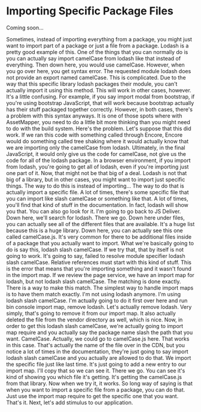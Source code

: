 # Importing Specific Package Files

Coming soon...

Sometimes, instead of importing everything from a package, you might just want to import part of a package or just a file from a package. Lodash is a pretty good example of this. One of the things that you can normally do is you can actually say import camelCase from lodash like that instead of everything. Then down here, you would use camelCase. However, when you go over here, you get syntax error. The requested module lodash does not provide an export named camelCase. This is complicated. Due to the way that this specific library lodash packages their module, you can't actually import it using this method. This will work in other cases, however. It's a little confusing. For example, if you say import modal from bootstrap, if you're using bootstrap JavaScript, that will work because bootstrap actually has their stuff packaged together correctly. However, in both cases, there's a problem with this syntax anyways. It is one of those spots where with AssetMapper, you need to do a little bit more thinking than you might need to do with the build system. Here's the problem. Let's suppose that this did work. If we ran this code with something called through Encore, Encore would do something called tree shaking where it would actually know that we are importing only the camelCase from lodash. Ultimately, in the final JavaScript, it would only give us the code for camelCase, not give us the code for all of the lodash package. In a browser environment, if you import from lodash, you're going to get all of lodash, even if you're importing just one part of it. Now, that might not be that big of a deal. Lodash is not that big of a library, but in other cases, you might want to import just specific things. The way to do this is instead of importing... The way to do that is actually import a specific file. A lot of times, there's some specific file that you can import like slash camelCase or something like that. A lot of times, you'll find that kind of stuff in the documentation. In fact, lodash will show you that. You can also go look for it. I'm going to go back to JS Deliver. Down here, we'll search for lodash. There we go.  Down here under files, you can actually see all of the different files that are available. It's a huge list because this is a huge library. Down here, you can actually see this one called camelCase.js. It's very common for there to be additional files inside of a package that you actually want to import. What we're basically going to do is say this, lodash slash camelCase. If we try that, that by itself is not going to work. It's going to say, failed to resolve module specifier lodash slash camelCase. Relative references must start with this kind of stuff. This is the error that means that you're importing something and it wasn't found in the import map. If we review the page service, we have an import map for lodash, but not lodash slash camelCase. The matching is done exactly. There is a way to make this match. The simplest way to handle import maps is to have them match exactly. I'm not using lodash anymore. I'm using lodash slash camelCase. I'm actually going to do it first over here and run bin console import map, remove lodash. Let's actually remove lodash. Very simply, that's going to remove it from our import map. It also actually deleted the file from the vendor directory as well, which is nice. Now, in order to get this lodash slash camelCase, we're actually going to import map require and you actually say the package name slash the path that you want. CamelCase. Actually, we could go to camelCase.js here. That works in this case. That's actually the name of the file over in the CDN, but you notice a lot of times in the documentation, they're just going to say import lodash slash camelCase and you actually are allowed to do that. We import the specific file just like last time. It's just going to add a new entry to our import map. I'll copy that so we can see it. There we go. You can see it's kind of showing you which file it's getting. It's getting the camelCase.js from that library. Now when we try it, it works. So long way of saying is that when you want to import a specific file from a package, you can do that. Just use the import map require to get the specific one that you want. That's it.  Next, let's add stimulus to our application.
